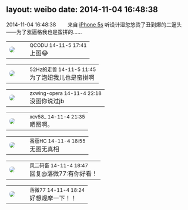 layout: weibo
date: 2014-11-04 16:48:38
---
<meta name="referrer" content="no-referrer" />

2014-11-04 16:48:38  &nbsp;&nbsp;&nbsp;&nbsp;&nbsp;&nbsp; 来自 <a href="sinaweibo://customweibosource" rel="nofollow">iPhone 5s</a>
听设计湿忽悠烫了丑到爆的二逼头——为了涨逼格我也是蛮拼的…… ​​​

<table style="width: 100%;">
  <tr>
    <td style="width: 40px;"><img style="border-radius:50%" src="https://tvax1.sinaimg.cn/crop.0.0.512.512.50/6b69631dly8g0l3egwcbcj20e80e8dfu.jpg?KID=imgbed,tva&Expires=1624464151&ssig=EpKzIYvOOA"></td>
    <td colspan="2"><small>QCODU 14-11-5 17:41</small><br/>上图😂</td>
  </tr>
</table>

<table style="width: 100%;">
  <tr>
    <td style="width: 40px;"><img style="border-radius:50%" src="https://tva4.sinaimg.cn/crop.0.0.180.180.50/8beaf773jw1e8qgp5bmzyj2050050aa8.jpg?KID=imgbed,tva&Expires=1624464151&ssig=qc9he4n60x"></td>
    <td colspan="2"><small>52Hz的走兽 14-11-5 11:45</small><br/>为了泡妞我儿也是蛮拼啊</td>
  </tr>
</table>

<table style="width: 100%;">
  <tr>
    <td style="width: 40px;"><img style="border-radius:50%" src="https://tva4.sinaimg.cn/crop.0.0.180.180.50/735b8c72jw1e8qgp5bmzyj2050050aa8.jpg?KID=imgbed,tva&Expires=1624464151&ssig=X%2FGh0iW%2Brz"></td>
    <td colspan="2"><small>zxwing-opera 14-11-4 22:18</small><br/>没图你说过jb</td>
  </tr>
</table>

<table style="width: 100%;">
  <tr>
    <td style="width: 40px;"><img style="border-radius:50%" src="https://tva3.sinaimg.cn/crop.0.0.1242.1242.50/801f7e9ajw8f3peekcgoqj20yi0yidg9.jpg?KID=imgbed,tva&Expires=1624464151&ssig=75Luzeg1rz"></td>
    <td colspan="2"><small>xcv58_ 14-11-4 21:35</small><br/>晒图啊。</td>
  </tr>
</table>

<table style="width: 100%;">
  <tr>
    <td style="width: 40px;"><img style="border-radius:50%" src="https://tva4.sinaimg.cn/crop.0.0.100.100.50/96fcf04ejw1elxrupa39mj202s02s743.jpg?KID=imgbed,tva&Expires=1624464151&ssig=fT396VKYJX"></td>
    <td colspan="2"><small>番茄HC 14-11-4 18:55</small><br/>无图无真相</td>
  </tr>
</table>

<table style="width: 100%;">
  <tr>
    <td style="width: 40px;"><img style="border-radius:50%" src="https://tva3.sinaimg.cn/crop.0.0.639.639.50/6d2a6003jw8f3idy69w2gj20hs0hrt9g.jpg?KID=imgbed,tva&Expires=1624464151&ssig=xNZgXtQl7V"></td>
    <td colspan="2"><small>风二码畜 14-11-4 18:47</small><br/>回复@落微77:有你好看！</td>
  </tr>
</table>

<table style="width: 100%;">
  <tr>
    <td style="width: 40px;"><img style="border-radius:50%" src="https://tvax4.sinaimg.cn/crop.0.0.750.750.50/633ca6dely8feogmo0w8ej20ku0kuwgt.jpg?KID=imgbed,tva&Expires=1624464151&ssig=d9XGvMJH89"></td>
    <td colspan="2"><small>落微77 14-11-4 18:24</small><br/>好想观摩一下！！</td>
  </tr>
</table>
